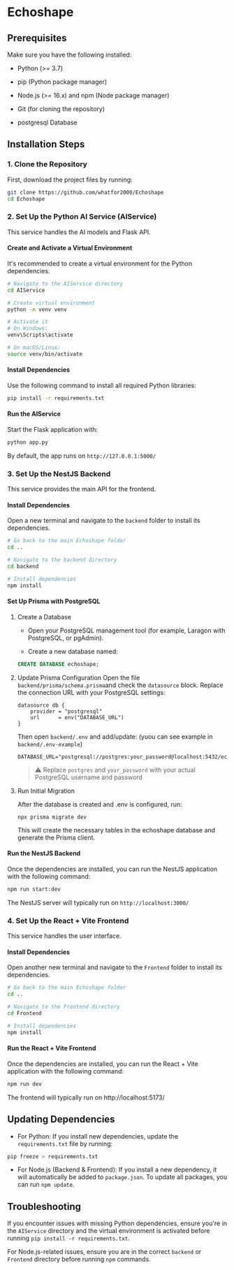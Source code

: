 # Echoshape
## Prerequisites
Make sure you have the following installed:

- Python (>= 3.7)

- pip (Python package manager)

- Node.js (>= 16.x) and npm (Node package manager)

- Git (for cloning the repository)

- postgresql Database

## Installation Steps
### 1. Clone the Repository
First, download the project files by running:

```bash
git clone https://github.com/whatfor2000/Echoshape
cd Echoshape
```
### 2. Set Up the Python AI Service (AIService)
This service handles the AI models and Flask API.

#### Create and Activate a Virtual Environment
It's recommended to create a virtual environment for the Python dependencies.

```Bash
# Navigate to the AIService directory
cd AIService

# Create virtual environment
python -m venv venv

# Activate it
# On Windows:
venv\Scripts\activate

# On macOS/Linux:
source venv/bin/activate
```
#### Install Dependencies
Use the following command to install all required Python libraries:
```Bash
pip install -r requirements.txt
```
#### Run the AIService
Start the Flask application with:

```Bash
python app.py
```
By default, the app runs on ```http://127.0.0.1:5000/```

### 3. Set Up the NestJS Backend
This service provides the main API for the frontend.

#### Install Dependencies
Open a new terminal and navigate to the ```backend``` folder to install its dependencies.

```Bash
# Go back to the main Echoshape folder
cd ..

# Navigate to the backend directory
cd backend

# Install dependencies
npm install
```


#### Set Up Prisma with PostgreSQL
1. Create a Database

   - Open your PostgreSQL management tool (for example, Laragon with PostgreSQL, or pgAdmin).

   - Create a new database named:
    ```sql
    CREATE DATABASE echoshape;
    ```
2. Update Prisma Configuration
    Open the file ```backend/prisma/schema.prisma```and check the ```datasource``` block.
    Replace the connection URL with your PostgreSQL settings:
    ```prisma
    datasource db {
        provider = "postgresql"
        url      = env("DATABASE_URL")
    }
    ```
    Then open ```backend/.env``` and add/update: (yuou can see example in `backend/.env-example`)
    ```env
    DATABASE_URL="postgresql://postgres:your_password@localhost:5432/echoshape"
    ```
    >⚠️ Replace ```postgres``` and ```your_password``` with your actual PostgreSQL username and password
3. Run Initial Migration

    After the database is created and .env is configured, run:
    ```
    npx prisma migrate dev 
    ```
    This will create the necessary tables in the echoshape database and generate the Prisma client.

#### Run the NestJS Backend
Once the dependencies are installed, you can run the NestJS application with the following command:

```Bash
npm run start:dev
```
The NestJS server will typically run on ```http://localhost:3000/```

### 4. Set Up the React + Vite Frontend
This service handles the user interface.

#### Install Dependencies
Open another new terminal and navigate to the ```Frontend``` folder to install its dependencies.

```Bash
# Go back to the main Echoshape folder
cd ..

# Navigate to the Frontend directory
cd Frontend

# Install dependencies
npm install
```
#### Run the React + Vite Frontend
Once the dependencies are installed, you can run the React + Vite application with the following command:

```Bash
npm run dev
```
The frontend will typically run on http://localhost:5173/

## Updating Dependencies
- For Python: If you install new dependencies, update the ```requirements.txt``` file by running:

```Bash
pip freeze > requirements.txt
```
- For Node.js (Backend & Frontend): If you install a new dependency, it will automatically be added to ```package.json```. To update all packages, you can run ```npm update```.

## Troubleshooting
If you encounter issues with missing Python dependencies, ensure you're in the ```AIService``` directory and the virtual environment is activated before running ```pip install -r requirements.txt```.

For Node.js-related issues, ensure you are in the correct ```backend``` or ```Frontend``` directory before running ```npm``` commands.